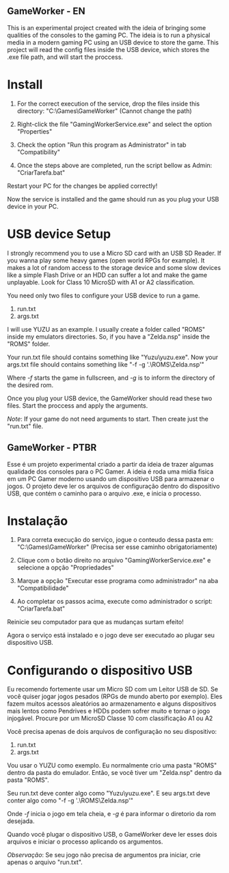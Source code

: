 ## GameWorker - EN
This is an experimental project created with the ideia of bringing some qualities of the consoles to the gaming PC. The ideia is to run a physical media in a modern gaming PC using an USB device to store the game. This project will read the config files inside the USB device, which stores the .exe file path, and will start the proccess.

# Install
1) For the correct execution of the service, drop the files inside
this directory: "C:\Games\GameWorker\" (Cannot change the path)

2) Right-click the file "GamingWorkerService.exe" 
and select the option "Properties"

3) Check the option "Run this program as Administrator" in tab "Compatibility" 

4) Once the steps above are completed, run the script bellow as Admin:
"CriarTarefa.bat"

Restart your PC for the changes be applied correctly!

Now the service is installed and the game should run as you plug your
USB device in your PC.

# USB device Setup

I strongly recommend you to use a Micro SD card with an USB SD Reader. If you wanna play some heavy games (open world RPGs for example). It makes a lot of random access to the storage device and some slow devices like a simple Flash Drive or an HDD can suffer a lot and make the game unplayable. Look for Class 10 MicroSD with A1 or A2 classification.

You need only two files to configure your USB device to run a game.
1) run.txt
2) args.txt

I will use YUZU as an example. I usually create a folder called "ROMS" inside my emulators directories.
So, if you have a "Zelda.nsp" inside the "ROMS" folder.

Your run.txt file should contains something like "Yuzu\yuzu.exe".
Now your args.txt file should contains something like "-f -g '.\ROMS\Zelda.nsp'"

Where *-f* starts the game in fullscreen, and *-g* is to inform the directory of the desired rom.

Once you plug your USB device, the GameWorker should read these two files. Start the proccess and apply the arguments.

*Note*: If your game do not need arguments to start. Then create just the "run.txt" file.

## GameWorker - PTBR
Esse é um projeto experimental criado a partir da ideia de trazer algumas qualidade dos consoles para o PC Gamer. A ideia é roda uma mídia fisica em um PC Gamer moderno usando um dispositivo USB para armazenar o jogos. O projeto deve ler os arquivos de configuração dentro do dispositivo USB, que contém o caminho para o arquivo .exe, e inicia o processo.

# Instalação
1) Para correta execução do serviço, jogue o conteudo
dessa pasta em: "C:\Games\GameWorker\" (Precisa ser esse caminho obrigatoriamente)

2) Clique com o botão direito no arquivo "GamingWorkerService.exe" 
e selecione a opção "Propriedades"

3) Marque a opção "Executar esse programa como administrador"
na aba "Compatibilidade" 

4) Ao completar os passos acima, execute como administrador o script:
"CriarTarefa.bat" 

Reinicie seu computador para que as mudanças surtam efeito!

Agora o serviço está instalado e o jogo deve ser executado ao plugar
seu dispositivo USB.

# Configurando o dispositivo USB

Eu recomendo fortemente usar um Micro SD com um Leitor USB de SD. Se você quiser jogar jogos pesados (RPGs de mundo aberto por exemplo). Eles fazem muitos acessos aleatórios ao armazenamento e alguns dispositivos mais lentos como Pendrives e HDDs podem sofrer muito e tornar o jogo injogável. Procure por um MicroSD Classe 10 com classificação A1 ou A2

Você precisa apenas de dois arquivos de configuração no seu dispositivo:
1) run.txt
2) args.txt

Vou usar o YUZU como exemplo. Eu normalmente crio uma pasta "ROMS" dentro da pasta do emulador.
Então, se você tiver um "Zelda.nsp" dentro da pasta "ROMS".

Seu run.txt deve conter algo como "Yuzu\yuzu.exe".
E seu args.txt deve conter algo como "-f -g '.\ROMS\Zelda.nsp'"

Onde *-f* inicia o jogo em tela cheia, e *-g* é para informar o diretorio da rom desejada.

Quando você plugar o dispositivo USB, o GameWorker deve ler esses dois arquivos e iniciar o processo aplicando os argumentos.

*Observação*: Se seu jogo não precisa de argumentos pra iniciar, crie apenas o arquivo "run.txt".
